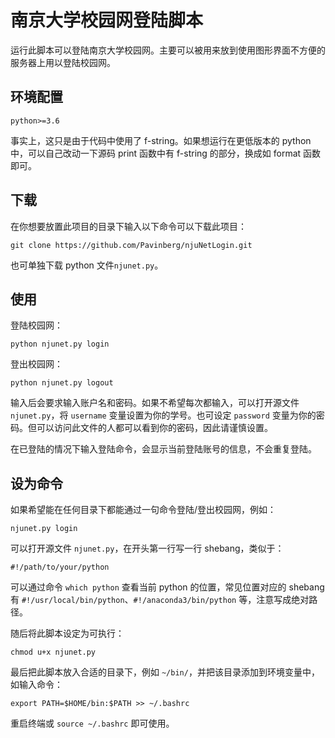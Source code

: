 # 南京大学校园网登陆脚本

运行此脚本可以登陆南京大学校园网。主要可以被用来放到使用图形界面不方便的服务器上用以登陆校园网。

## 环境配置

```
python>=3.6
```

事实上，这只是由于代码中使用了 f-string。如果想运行在更低版本的 python 中，可以自己改动一下源码 print 函数中有 f-string 的部分，换成如 format 函数即可。

## 下载

在你想要放置此项目的目录下输入以下命令可以下载此项目：

```
git clone https://github.com/Pavinberg/njuNetLogin.git
```

也可单独下载 python 文件`njunet.py`。

## 使用

登陆校园网：

```
python njunet.py login
```

登出校园网：

```
python njunet.py logout
```

输入后会要求输入账户名和密码。如果不希望每次都输入，可以打开源文件 `njunet.py`，将 `username` 变量设置为你的学号。也可设定 `password` 变量为你的密码。但可以访问此文件的人都可以看到你的密码，因此请谨慎设置。

在已登陆的情况下输入登陆命令，会显示当前登陆账号的信息，不会重复登陆。

## 设为命令

如果希望能在任何目录下都能通过一句命令登陆/登出校园网，例如：

```
njunet.py login
```

可以打开源文件 `njunet.py`，在开头第一行写一行 shebang，类似于：

```
#!/path/to/your/python
```

可以通过命令 `which python` 查看当前 python 的位置，常见位置对应的 shebang 有 `#!/usr/local/bin/python`、`#!/anaconda3/bin/python` 等，注意写成绝对路径。

随后将此脚本设定为可执行：

```
chmod u+x njunet.py
```

最后把此脚本放入合适的目录下，例如 `~/bin/`，并把该目录添加到环境变量中，如输入命令：

```
export PATH=$HOME/bin:$PATH >> ~/.bashrc
``` 

重启终端或 `source ~/.bashrc` 即可使用。
